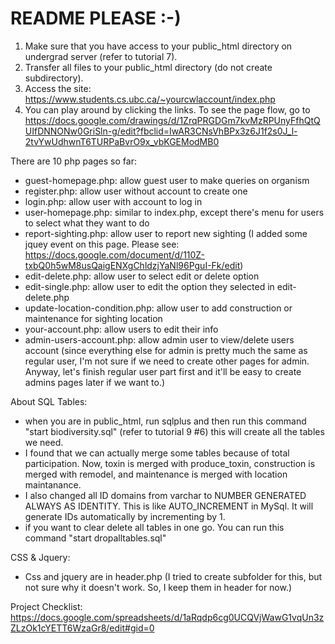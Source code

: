 # README PLEASE :-)
1. Make sure that you have access to your public_html directory on undergrad server (refer to tutorial 7).
2. Transfer all files to your public_html directory (do not create subdirectory). 
3. Access the site: https://www.students.cs.ubc.ca/~yourcwlaccount/index.php
4. You can play around by clicking the links. 
To see the page flow, go to https://docs.google.com/drawings/d/1ZrqPRGDGm7kvMzRPUnyFfhQtQUIfDNNONw0GriSln-g/edit?fbclid=IwAR3CNsVhBPx3z6J1f2s0J_l-2tvYwUdhwnT6TURPaBvrO9x_vbKGEModMB0


There are 10 php pages so far:
- guest-homepage.php: allow guest user to make queries on organism
- register.php: allow user without account to create one
- login.php: allow user with account to log in
- user-homepage.php: similar to index.php, except there's menu for users to select what they want to do
- report-sighting.php: allow user to report new sighting
(I added some jquey event on this page. Please see: https://docs.google.com/document/d/110Z-txbQ0h5wM8usQaigENXgChldzjYaNl96PguI-Fk/edit)
- edit-delete.php: allow user to select edit or delete option
- edit-single.php: allow user to edit the option they selected in edit-delete.php
- update-location-condition.php: allow user to add construction or maintenance for sighting location
- your-account.php: allow users to edit their info
- admin-users-account.php: allow admin user to view/delete users account
(since everything else for admin is pretty much the same as regular user, I'm not sure if we need to create other pages for admin. 
Anyway, let's finish regular user part first and it'll be easy to create admins pages later if we want to.)


About SQL Tables:
- when you are in public_html, run sqlplus and then run this command "start biodiversity.sql" (refer to tutorial 9 #6)
this will create all the tables we need.
- I found that we can actually merge some tables because of total participation. 
Now, toxin is merged with produce_toxin, construction is merged with remodel, and maintenance is merged with location maintanance.
- I also changed all ID domains from varchar to NUMBER GENERATED ALWAYS AS IDENTITY. This is like AUTO_INCREMENT in MySql.
It will generate IDs automatically by incrementing by 1.
- if you want to clear delete all tables in one go. You can run this command "start dropalltables.sql"


CSS & Jquery:
- Css and jquery are in header.php 
(I tried to create subfolder for this, but not sure why it doesn't work. So, I keep them in header for now.)


Project Checklist: 
https://docs.google.com/spreadsheets/d/1aRqdp6cg0UCQVjWawG1vqUn3zZLzOk1cYETT6WzaGr8/edit#gid=0
